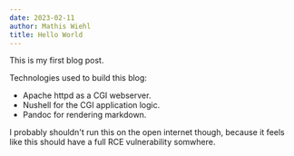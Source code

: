 ```yaml
---
date: 2023-02-11
author: Mathis Wiehl
title: Hello World
---
```


This is my first blog post.

Technologies used to build this blog:

- Apache httpd as a CGI webserver.
- Nushell for the CGI application logic.
- Pandoc for rendering markdown.

I probably shouldn't run this on the open internet though, because it feels like
this should have a full RCE vulnerability somwhere.
